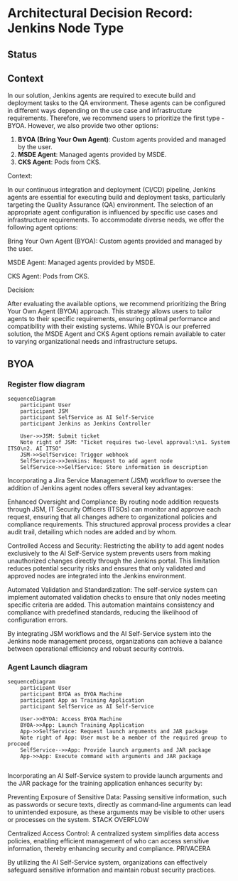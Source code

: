 # Architectural Decision Record: Jenkins Node Type

## Status

## Context
In our solution, Jenkins agents are required to execute build and deployment tasks to the QA environment. These agents can be configured in different ways depending on the use case and infrastructure requirements. Therefore, we recommend users to prioritize the first type - BYOA. However, we also provide two other options:

1. **BYOA (Bring Your Own Agent)**: Custom agents provided and managed by the user.
2. **MSDE Agent**: Managed agents provided by MSDE.
3. **CKS Agent**: Pods from CKS.

Context:

In our continuous integration and deployment (CI/CD) pipeline, Jenkins agents are essential for executing build and deployment tasks, particularly targeting the Quality Assurance (QA) environment. The selection of an appropriate agent configuration is influenced by specific use cases and infrastructure requirements. To accommodate diverse needs, we offer the following agent options:​

Bring Your Own Agent (BYOA): Custom agents provided and managed by the user.​

MSDE Agent: Managed agents provided by MSDE.​

CKS Agent: Pods from CKS.​

Decision:

After evaluating the available options, we recommend prioritizing the Bring Your Own Agent (BYOA) approach. This strategy allows users to tailor agents to their specific requirements, ensuring optimal performance and compatibility with their existing systems. While BYOA is our preferred solution, the MSDE Agent and CKS Agent options remain available to cater to varying organizational needs and infrastructure setups.


## BYOA
### Register flow diagram

```mermaid
sequenceDiagram
    participant User
    participant JSM
    participant SelfService as AI Self-Service
    participant Jenkins as Jenkins Controller

    User->>JSM: Submit ticket
    Note right of JSM: "Ticket requires two-level approval:\n1. System ITSO\n2. AI ITSO"
    JSM->>SelfService: Trigger webhook
    SelfService->>Jenkins: Request to add agent node
    SelfService->>SelfService: Store information in description

```

Incorporating a Jira Service Management (JSM) workflow to oversee the addition of Jenkins agent nodes offers several key advantages:

Enhanced Oversight and Compliance: By routing node addition requests through JSM, IT Security Officers (ITSOs) can monitor and approve each request, ensuring that all changes adhere to organizational policies and compliance requirements. This structured approval process provides a clear audit trail, detailing which nodes are added and by whom.

Controlled Access and Security: Restricting the ability to add agent nodes exclusively to the AI Self-Service system prevents users from making unauthorized changes directly through the Jenkins portal. This limitation reduces potential security risks and ensures that only validated and approved nodes are integrated into the Jenkins environment.

Automated Validation and Standardization: The self-service system can implement automated validation checks to ensure that only nodes meeting specific criteria are added. This automation maintains consistency and compliance with predefined standards, reducing the likelihood of configuration errors.

By integrating JSM workflows and the AI Self-Service system into the Jenkins node management process, organizations can achieve a balance between operational efficiency and robust security controls.

### Agent Launch diagram

```mermaid
sequenceDiagram
    participant User
    participant BYOA as BYOA Machine
    participant App as Training Application
    participant SelfService as AI Self-Service

    User->>BYOA: Access BYOA Machine
    BYOA->>App: Launch Training Application
    App->>SelfService: Request launch arguments and JAR package
    Note right of App: User must be a member of the required group to proceed
    SelfService-->>App: Provide launch arguments and JAR package
    App->>App: Execute command with arguments and JAR package


```

Incorporating an AI Self-Service system to provide launch arguments and the JAR package for the training application enhances security by:

Preventing Exposure of Sensitive Data: Passing sensitive information, such as passwords or secure texts, directly as command-line arguments can lead to unintended exposure, as these arguments may be visible to other users or processes on the system. 
STACK OVERFLOW

Centralized Access Control: A centralized system simplifies data access policies, enabling efficient management of who can access sensitive information, thereby enhancing security and compliance. 
PRIVACERA

By utilizing the AI Self-Service system, organizations can effectively safeguard sensitive information and maintain robust security practices.